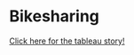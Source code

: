# Bikesharing
[Click here for the tableau story!](https://public.tableau.com/profile/k.sharma#!/vizhome/Bikesharing_Story/Deliverable)
